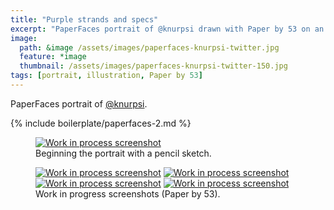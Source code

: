 ```yaml
---
title: "Purple strands and specs"
excerpt: "PaperFaces portrait of @knurpsi drawn with Paper by 53 on an iPad."
image: 
  path: &image /assets/images/paperfaces-knurpsi-twitter.jpg 
  feature: *image
  thumbnail: /assets/images/paperfaces-knurpsi-twitter-150.jpg
tags: [portrait, illustration, Paper by 53]
---
```


PaperFaces portrait of <a href="http://twitter.com/knurpsi">@knurpsi</a>.

{% include boilerplate/paperfaces-2.md %}

<figure>
	<a href="/assets/images/paperfaces-knurpsi-process-1-lg.jpg"><img src="/assets/images/paperfaces-knurpsi-process-1-750.jpg" alt="Work in process screenshot"></a>
	<figcaption>Beginning the portrait with a pencil sketch.</figcaption>
</figure>

<figure class="half">
	<a href="/assets/images/paperfaces-knurpsi-process-2-lg.jpg"><img src="/assets/images/paperfaces-knurpsi-process-2-600.jpg" alt="Work in process screenshot"></a>
	<a href="/assets/images/paperfaces-knurpsi-process-3-lg.jpg"><img src="/assets/images/paperfaces-knurpsi-process-3-600.jpg" alt="Work in process screenshot"></a>
	<a href="/assets/images/paperfaces-knurpsi-process-4-lg.jpg"><img src="/assets/images/paperfaces-knurpsi-process-4-600.jpg" alt="Work in process screenshot"></a>
	<a href="/assets/images/paperfaces-knurpsi-process-5-lg.jpg"><img src="/assets/images/paperfaces-knurpsi-process-5-600.jpg" alt="Work in process screenshot"></a>
	<figcaption>Work in progress screenshots (Paper by 53).</figcaption>
</figure>
